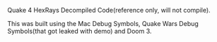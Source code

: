 Quake 4 HexRays Decompiled Code(reference only, will not compile).

This was built using the Mac Debug Symbols, Quake Wars Debug Symbols(that got leaked with demo) and Doom 3. 
